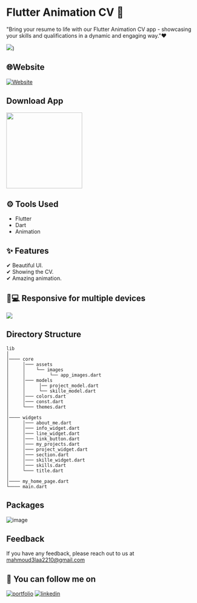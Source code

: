 
# Flutter Animation CV 📝

"Bring your resume to life with our Flutter Animation CV app - showcasing your skills and qualifications in a dynamic and engaging way."❤️ 

![](https://user-images.githubusercontent.com/60518534/212568723-cdcd65a3-1217-421e-897c-7e628282eb42.gif))

## 🌐Website
[![Website](https://img.shields.io/badge/website-000000?style=for-the-badge&logo=About.me&logoColor=white)](https://multiple-auth-4d0ff.web.app/#/)

## Download App 
<a href="https://github.com/MahmoudAlaa22/flutter-animate-cv/releases/download/V1/app-release.apk"><img src="https://playerzon.com/asset/download.png" width="200"></img></a>

## ⚙ Tools Used
- Flutter 
- Dart
- Animation

## ✨ Features
✔ Beautiful UI.\
✔ Showing the CV.\
✔ Amazing animation.



## 📱💻 Responsive for multiple devices 
![](https://user-images.githubusercontent.com/60518534/212568752-0bbf9d7c-64d6-4537-af0f-688abc772634.gif)

## Directory Structure

```
lib
│
│──── core
│     │─── assets
│     │    └── images
│     │         └── app_images.dart
│     │─── models
│     │     │── project_model.dart
│     │     └── skille_model.dart
│     │─── colors.dart
│     │─── const.dart
│     └─── themes.dart
│
│──── widgets
│     │─── about_me.dart
│     │─── info_widget.dart
│     │─── line_widget.dart
│     │─── link_button.dart
│     │─── my_projects.dart
│     │─── project_widget.dart
│     │─── section.dart
│     │─── skille_widget.dart
│     │─── skills.dart
│     └─── title.dart
│
│──── my_home_page.dart
└──── main.dart    
```


## Packages

![image](https://user-images.githubusercontent.com/60518534/212569682-d3c3b139-c4dd-4373-972f-b3a30894a755.png)

## Feedback

If you have any feedback, please reach out to us at mahmoud3laa2210@gmail.com

## 🔗 You can follow me on

[![portfolio](https://img.shields.io/badge/GitHub-100000?style=for-the-badge&logo=github&logoColor=white)](https://github.com/MahmoudAlaa22)
[![linkedin](https://img.shields.io/badge/linkedin-0A66C2?style=for-the-badge&logo=linkedin&logoColor=white)](https://www.linkedin.com/in/mahmoudalaa2210/)
